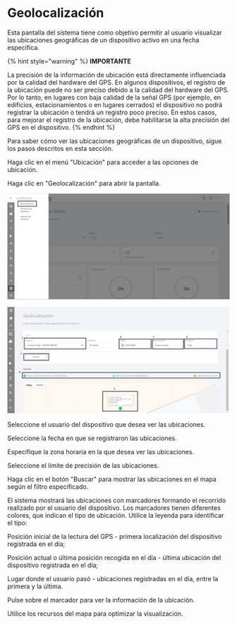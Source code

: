 # Geolocalización

Esta pantalla del sistema tiene como objetivo permitir al usuario visualizar las ubicaciones geográficas de un dispositivo activo en una fecha específica.

{% hint style="warning" %}
**IMPORTANTE**

La precisión de la información de ubicación está directamente influenciada por la calidad del hardware del GPS. En algunos dispositivos, el registro de la ubicación puede no ser preciso debido a la calidad del hardware del GPS. Por lo tanto, en lugares con baja calidad de la señal GPS (por ejemplo, en edificios, estacionamientos o en lugares cerrados) el dispositivo no podrá registrar la ubicación o tendrá un registro poco preciso. En estos casos, para mejorar el registro de la ubicación, debe habilitarse la alta precisión del GPS en el dispositivo.
{% endhint %}

Para saber cómo ver las ubicaciones geográficas de un dispositivo, sigue los pasos descritos en esta sección.

Haga clic en el menú "Ubicación" para acceder a las opciones de ubicación.

Haga clic en "Geolocalización" para abrir la pantalla.

![](<../.gitbook/assets/0 (5).png>)

![](<../.gitbook/assets/1 (5).png>)

Seleccione el usuario del dispositivo que desea ver las ubicaciones.

Seleccione la fecha en que se registraron las ubicaciones.

Especifique la zona horaria en la que desea ver las ubicaciones.

Seleccione el límite de precisión de las ubicaciones.

Haga clic en el botón "Buscar" para mostrar las ubicaciones en el mapa según el filtro especificado.

El sistema mostrará las ubicaciones con marcadores formando el recorrido realizado por el usuario del dispositivo. Los marcadores tienen diferentes colores, que indican el tipo de ubicación. Utilice la leyenda para identificar el tipo:

Posición inicial de la lectura del GPS - primera localización del dispositivo registrada en el día;

Posición actual o última posición recogida en el día - última ubicación del dispositivo registrada en el día;

Lugar donde el usuario pasó - ubicaciones registradas en el día, entre la primera y la última.

Pulse sobre el marcador para ver la información de la ubicación.

Utilice los recursos del mapa para optimizar la visualización.
